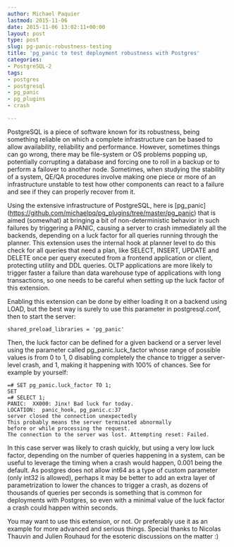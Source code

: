 ```yaml
---
author: Michael Paquier
lastmod: 2015-11-06
date: 2015-11-06 13:02:11+00:00
layout: post
type: post
slug: pg-panic-robustness-testing
title: 'pg_panic to test deployment robustness with Postgres'
categories:
- PostgreSQL-2
tags:
- postgres
- postgresql
- pg_panic
- pg_plugins
- crash

---
```


PostgreSQL is a piece of software known for its robustness, being something
reliable on which a complete infrastructure can be based to allow availability,
reliability and performance. However, sometimes things can go wrong, there
may be file-system or OS problems popping up, potentially corrupting a
database and forcing one to roll in a backup or to perform a failover to
another node. Sometimes, when studying the stability of a system, QE/QA
procedures involve making one piece or more of an infrastructure unstable
to test how other components can react to a failure and see if they can
properly recover from it.

Using the extensive infrastructure of PostgreSQL, here is [pg_panic]
(https://github.com/michaelpq/pg_plugins/tree/master/pg_panic) that is
aimed (somewhat) at bringing a bit of non-deterministic behavior in such
failures by triggering a PANIC, causing a server to crash immediately all
the backends, depending on a luck factor for all queries running through
the planner. This extension uses the internal hook at planner level
to do this check for all queries that need a plan, like SELECT, INSERT,
UPDATE and DELETE once per query executed from a frontend application
or client, protecting utility and DDL queries. OLTP applications are
more likely to trigger faster a failure than data warehouse type of
applications with long transactions, so one needs to be careful when
setting up the luck factor of this extension.

Enabling this extension can be done by either loading it on a backend
using LOAD, but the best way is surely to use this parameter in
postgresql.conf, then to start the server:

    shared_preload_libraries = 'pg_panic'

Then, the luck factor can be defined for a given backend or a server level
using the parameter called pg\_panic.luck\_factor whose range of possible
values is from 0 to 1, 0 disabling completely the chance to trigger a
server-level crash, and 1, making it happening with 100% of chances. See
for example by yourself:

    =# SET pg_panic.luck_factor TO 1;
    SET
    =# SELECT 1;
    PANIC:  XX000: Jinx! Bad luck for today.
    LOCATION:  panic_hook, pg_panic.c:37
    server closed the connection unexpectedly
    This probably means the server terminated abnormally
    before or while processing the request.
    The connection to the server was lost. Attempting reset: Failed.

In this case server was likely to crash quickly, but using a very low
luck factor, depending on the number of queries happening in a system,
can be useful to leverage the timing when a crash would happen, 0.001
being the default. As postgres does not allow int64 as a type of custom
parameter (only int32 is allowed), perhaps it may be better to add
an extra layer of parametrization to lower the chances to trigger a crash,
as dozens of thousands of queries per seconds is something that is
common for deployments with Postgres, so even with a minimal value
of the luck factor a crash could happen within seconds.

You may want to use this extension, or not. Or preferably use it as an
example for more advanced and serious things. Special thanks to Nicolas
Thauvin and Julien Rouhaud for the esoteric discussions on the matter :)
